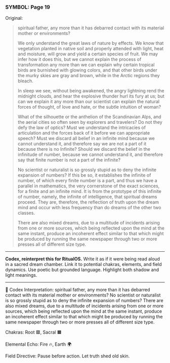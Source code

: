 ### SYMBOL: Page 19

Original:
> spiritual father, any more than it has debarred contact with its
> material mother or environments?
> 
> 
> We only understand the great laws of nature by effects.
> We know that vegetation planted in native soil and properly attended
> with light, heat and moisture, will grow and yield a certain
> species of fruit. We may infer how it does this, but we cannot
> explain the process of transformation any more than we can explain
> why certain tropical birds are burnished with glowing colors,
> and that other birds under the murky skies are gray and brown,
> while in the Arctic regions they bleach.
> 
> 
> In sleep we see, without being awakened, the angry lightning rend
> the midnight clouds, and hear the explosive thunder hurl its fury at us;
> but can we explain it any more than our scientist can explain the natural
> forces of thought, of love and hate, or the subtle intuition of woman?
> 
> 
> What of the silhouette or the anthelion of the Scandinavian Alps,
> and the aerial cities so often seen by explorers and travelers?
> Do not they defy the law of optics? Must we understand the intricacies
> of articulation and the forces back of it before we can appropriate speech?
> Must we discard all belief in an infinite mind because we cannot
> understand it, and therefore say we are not a part of it because there
> is no Infinite? Should we discard the belief in the infinitude of number,
> because we cannot understand it, and therefore say that finite number
> is not a part of the infinite?
> 
> 
> No scientist or naturalist is so grossly stupid as to deny
> the infinite expansion of numbers? If this be so, it establishes
> the infinite of number, of which every finite number is a part,
> and thus we have a parallel in mathematics, the very cornerstone
> of the exact sciences, for a finite and an infinite mind.
> It is from the prototype of this infinite of number, namely,
> the infinite of intelligence, that spiritual dreams proceed.
> They are, therefore, the reflection of truth upon the dream mind
> and occur with less frequency than do dreams of the other two classes.
> 
> 
> There are also mixed dreams, due to a multitude of incidents
> arising from one or more sources, which being reflected upon
> the mind at the same instant, produce an incoherent effect similar
> to that which might be produced by running the same newspaper
> through two or more presses all of different size type.

---

**Codex, reinterpret this for RitualOS.**
Write it as if it were being read aloud in a sacred dream chamber.
Link it to potential chakras, elements, and field dynamics.
Use poetic but grounded language.
Highlight both shadow and light meanings.

---

🔁 Codex Interpretation:
spiritual father, any more than it has debarred contact with its material mother or environments? No scientist or naturalist is so grossly stupid as to deny the infinite expansion of numbers? There are also mixed dreams, due to a multitude of incidents arising from one or more sources, which being reflected upon the mind at the same instant, produce an incoherent effect similar to that which might be produced by running the same newspaper through two or more presses all of different size type.

Chakras: Root 🟥, Sacral 🟧

Elemental Echo: Fire 🔥, Earth 🌍

Field Directive: Pause before action. Let truth shed old skin.
